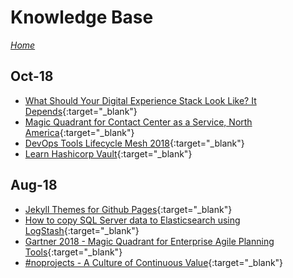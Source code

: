 # Knowledge Base
[_Home_](../)

## Oct-18

- [What Should Your Digital Experience Stack Look Like? It Depends](2018-10/digital-experience-stack.md){:target="_blank"}
- [Magic Quadrant for Contact Center as a Service, North America](2018-10/gartner-2018-mq-ccaas-na.md){:target="_blank"}
- [DevOps Tools Lifecycle Mesh 2018](2018-10/devops-tools-lifecycle-mesh-2018.md){:target="_blank"}
- [Learn Hashicorp Vault](2018-10/learn-hashicorp-vault.md){:target="_blank"}

## Aug-18

- [Jekyll Themes for Github Pages](2018-08/jekyll-themes-for-github-pages.md){:target="_blank"}
- [How to copy SQL Server data to Elasticsearch using LogStash](2018-08/how-to-copy-sql-server-data-to-elasticsearch-using-logstash.md){:target="_blank"}
- [Gartner 2018 - Magic Quadrant for Enterprise Agile Planning Tools](2018-08/gartner-2018-mq-agile-tools.md){:target="_blank"}
- [#noprojects - A Culture of Continuous Value](2018-08/noprojects-a-culture-of-continuous-value.md){:target="_blank"}
